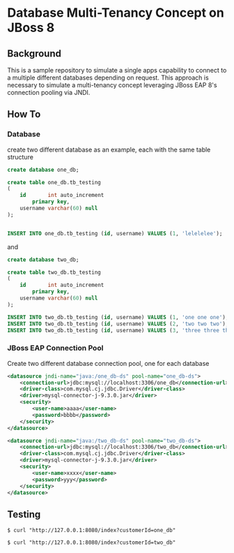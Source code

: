 # Database Multi-Tenancy Concept on JBoss 8

## Background
This is a sample repository to simulate a single apps capability to connect to a multiple different databases depending on request. This approach is necessary to simulate a multi-tenancy concept leveraging JBoss EAP 8's connection pooling via JNDI.

## How To

### Database

create two different database as an example, each with the same table structure
```sql
create database one_db;

create table one_db.tb_testing
(
    id       int auto_increment
        primary key,
    username varchar(60) null
);


INSERT INTO one_db.tb_testing (id, username) VALUES (1, 'lelelelee');
```

and 

```sql
create database two_db;

create table two_db.tb_testing
(
    id       int auto_increment
        primary key,
    username varchar(60) null
);

INSERT INTO two_db.tb_testing (id, username) VALUES (1, 'one one one');
INSERT INTO two_db.tb_testing (id, username) VALUES (2, 'two two two');
INSERT INTO two_db.tb_testing (id, username) VALUES (3, 'three three three');
```

### JBoss EAP Connection Pool
Create two different database connection pool, one for each database
```xml
<datasource jndi-name="java:/one_db-ds" pool-name="one_db-ds">
    <connection-url>jdbc:mysql://localhost:3306/one_db</connection-url>
    <driver-class>com.mysql.cj.jdbc.Driver</driver-class>
    <driver>mysql-connector-j-9.3.0.jar</driver>
    <security>
        <user-name>aaaa</user-name>
        <password>bbbb</password>
    </security>
</datasource>

<datasource jndi-name="java:/two_db-ds" pool-name="two_db-ds">
    <connection-url>jdbc:mysql://localhost:3306/two_db</connection-url>
    <driver-class>com.mysql.cj.jdbc.Driver</driver-class>
    <driver>mysql-connector-j-9.3.0.jar</driver>
    <security>
        <user-name>xxxx</user-name>
        <password>yyy</password>
    </security>
</datasource>
```

## Testing
```
$ curl "http://127.0.0.1:8080/index?customerId=one_db"

$ curl "http://127.0.0.1:8080/index?customerId=two_db"
```